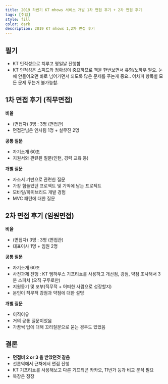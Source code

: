 ```yaml
---
title: 2019 하반기 KT mhows 서비스 개발 1차 면접 후기 + 2차 면접 후기
tags: [취업]
style: fill
color: dark
description: 2019 KT mhows 1,2차 면접 후기
---
```


## 필기
- KT 인적성으로 치루고 평일날 진행함
- KT 인적성은 스피드와 정확성이 중요하므로 책을 한번보면서 유형/노하우 필요. 눈에 안들어오면 바로 넘어가면서 되도록 많은 문제를 푸는게 중요.. 어차피 항목별 모든 문제 푸는거 불가능함.


## 1차 면접 후기 (직무면접)
**비율**
- (면접자) 3명 : 3명 (면접관)
- 면접관님은 인사팀 1명 + 실무진 2명


**공통 질문**
- 자기소개 60초
- 지원서와 관련된 질문(인턴, 경력 교육 등)


**개별 질문**
- 자소서 기반으로 관련한 질문
- 가장 힘들었던 프로젝트 및 기억에 남는 프로젝트
- 모바일/하이브리드 개발 경험
- MVC 패턴에 대한 질문


## 2차 면접 후기 (임원면접)
**비율**
- (면접자) 3명  : 3명 (면접관)
- 대표이사 1명 + 임원 2명


**공통 질문**
- 자기소개 60초
- 사전과제 진행 : KT 엠하우스 기프티쇼를 사용하고 개선점, 강점, 약점 조사해서 3분 스피치 (오직 구두로만)
- 지원동기 및 포부(직무적 + 어떠한 사람으로 성장할지)
- 본인이 직무적 강점과 약점에 대한 설명


**개별 질문**
- 이직이유
- 거의 공통 질문이었음
- 가끔씩 답에 대해 꼬리질문으로 묻는 경우도 있었음


## 결론
- **면접비 2 or 3 을 받았던것 같음**
- 선른역에서 근처에서 면접 진행
- KT 기프티쇼를 사용해보고 다른 기프티콘 카카오, 11번가 등과 비교 분석 필요
- 복장은 정장